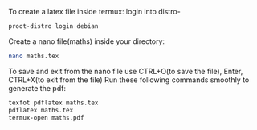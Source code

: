 To create a latex file inside termux:
login into distro-
```bash
proot-distro login debian
```
Create a nano file(maths) inside your directory:
```bash
nano maths.tex
```
To save and exit from the nano file use CTRL+O(to save the file), Enter, CTRL+X(to exit from the file)
Run these following commands smoothly to generate the pdf:
```bash
texfot pdflatex maths.tex
pdflatex maths.tex
termux-open maths.pdf
```

